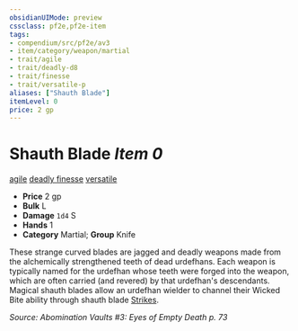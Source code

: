 ```yaml
---
obsidianUIMode: preview
cssclass: pf2e,pf2e-item
tags:
- compendium/src/pf2e/av3
- item/category/weapon/martial
- trait/agile
- trait/deadly-d8
- trait/finesse
- trait/versatile-p
aliases: ["Shauth Blade"]
itemLevel: 0
price: 2 gp
---
```

# Shauth Blade *Item 0*  
[agile](../../../rules/traits/agile.md)  [deadly <d8>](../../../rules/traits/deadly.md)  [finesse](../../../rules/traits/finesse.md)  [versatile <p>](../../../rules/traits/versatile.md)  

- **Price** 2 gp
- **Bulk** L
- **Damage** `1d4` S
- **Hands** 1
- **Category** Martial; **Group** Knife 

These strange curved blades are jagged and deadly weapons made from the alchemically strengthened teeth of dead urdefhans. Each weapon is typically named for the urdefhan whose teeth were forged into the weapon, which are often carried (and revered) by that urdefhan's descendants. Magical shauth blades allow an urdefhan wielder to channel their Wicked Bite ability through shauth blade [Strikes](../../../rules/actions/strike.md). 

*Source: Abomination Vaults #3: Eyes of Empty Death p. 73*